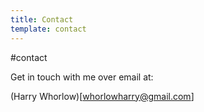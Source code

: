 ```yaml
---
title: Contact
template: contact
---
```


#contact

Get in touch with me over email at:

(Harry Whorlow)[whorlowharry@gmail.com]
